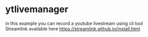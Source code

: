 # ytlivemanager

in this example you can record a youtube livestream using cli tool Streamlink available here https://streamlink.github.io/install.html
